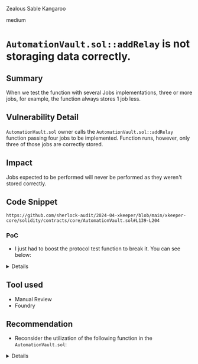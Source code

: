 Zealous Sable Kangaroo

medium

# `AutomationVault.sol::addRelay` is not storaging data correctly.

## Summary
When we test the function with several Jobs implementations, three or more jobs, for example, the function always stores 1 job less.

## Vulnerability Detail
`AutomationVault.sol` owner calls the `AutomationVault.sol::addRelay` function passing four jobs to be implemented. Function runs, however, only three of those jobs are correctly stored.

## Impact
Jobs expected to be performed will never be performed as they weren't stored correctly.

## Code Snippet
```solidity
https://github.com/sherlock-audit/2024-04-xkeeper/blob/main/xkeeper-core/solidity/contracts/core/AutomationVault.sol#L139-L204
```

### PoC
- I just had to boost the protocol test function to break it. You can see below:

<details>

```solidity

function testAddRelayAgainWithSeveralJobs(
                                              address _relay,
                                              address[] memory _callers,
                                              address _job,
                                              bytes4[] memory _selectors,
                                              address _secondJob,
                                              bytes4[] memory _secondSelectors,
                                              address _thirdJob,
                                              bytes4[] memory _thirdSelectors,
                                              address _fourJob,
                                              bytes4[] memory _fourSelectors
                                            ) public {
    _assumeRelayData(_relay, _callers, _job, _selectors);
    vm.assume(_secondJob != address(0));
    vm.assume(_job != _secondJob);

    IAutomationVault.JobData[] memory _jobsData = new IAutomationVault.JobData[](4);
    _jobsData[0].job = _job;
    _jobsData[0].functionSelectors = _selectors;
    _jobsData[1].job = _secondJob;
    _jobsData[1].functionSelectors = _secondSelectors;
    _jobsData[2].job = _thirdJob;
    _jobsData[2].functionSelectors = _thirdSelectors;
    _jobsData[3].job = _fourJob;
    _jobsData[3].functionSelectors = _fourSelectors;

    vm.prank(owner);
    automationVault.addRelay(_relay, _callers, _jobsData);

    (, IAutomationVault.JobData[] memory _relayJobsData) = automationVault.getRelayDataForTest(_relay);

    assertEq(_relayJobsData.length, 4);
  }

```

</details>

## Tool used

- Manual Review
- Foundry

## Recommendation
- Reconsider the utilization of the following function in the `AutomationVault.sol`:

<details>

```solidity

    function _add(Set storage set, bytes32 value) private returns (bool) {
        if (!_contains(set, value)) {
            set._values.push(value);
            // The value is stored at length-1, but we add 1 to all indexes
            // and use 0 as a sentinel value
            set._indexes[value] = set._values.length;
            return true;
        } else {
            return false;
        }
    }

```

</details>

